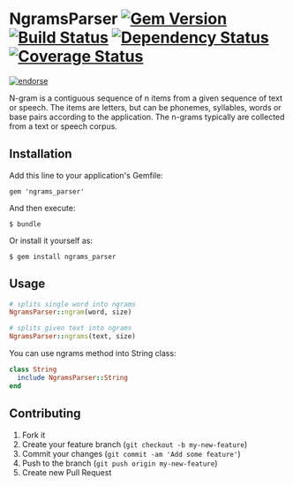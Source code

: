 # NgramsParser [![Gem Version](https://badge.fury.io/rb/ngrams_parser.png)](http://badge.fury.io/rb/ngrams_parser) [![Build Status](https://travis-ci.org/fractalsoft/ngrams_parser.png)](https://travis-ci.org/fractalsoft/ngrams_parser) [![Dependency Status](https://gemnasium.com/fractalsoft/ngrams_parser.png)](https://gemnasium.com/fractalsoft/ngrams_parser) [![Coverage Status](https://coveralls.io/repos/fractalsoft/ngrams_parser/badge.png)](https://coveralls.io/r/fractalsoft/ngrams_parser)
[![endorse](https://api.coderwall.com/torrocus/endorsecount.png)](https://coderwall.com/torrocus)

N-gram is a contiguous sequence of n items from a given sequence of text or speech. The items are letters, but can be phonemes, syllables, words or base pairs according to the application. The n-grams typically are collected from a text or speech corpus.

## Installation

Add this line to your application's Gemfile:

    gem 'ngrams_parser'

And then execute:

    $ bundle

Or install it yourself as:

    $ gem install ngrams_parser

## Usage

```ruby
# splits single word into ngrams
NgramsParser::ngram(word, size)

# splits given text into ngrams
NgramsParser::ngrams(text, size)
```

You can use ngrams method into String class:

```ruby
class String
  include NgramsParser::String
end
```

## Contributing

1. Fork it
2. Create your feature branch (`git checkout -b my-new-feature`)
3. Commit your changes (`git commit -am 'Add some feature'`)
4. Push to the branch (`git push origin my-new-feature`)
5. Create new Pull Request
